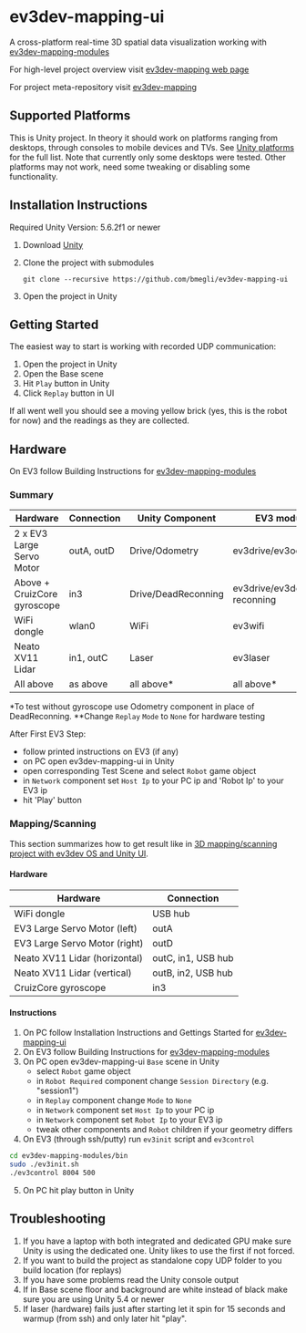 # ev3dev-mapping-ui
A cross-platform real-time 3D spatial data visualization working with [ev3dev-mapping-modules](https://github.com/bmegli/ev3dev-mapping-modules)

For high-level project overview visit [ev3dev-mapping web page](http://www.ev3dev.org/projects/2016/08/07/Mapping/)

For project meta-repository visit [ev3dev-mapping](https://github.com/bmegli/ev3dev-mapping)

## Supported Platforms

This is Unity project. In theory it should work on platforms ranging from desktops, through consoles to mobile devices and TVs.
See [Unity platforms](https://unity3d.com/unity/multiplatform) for the full list. Note that currently only some desktops were tested.
Other platforms may not work, need some tweaking or disabling some functionality.

## Installation Instructions

Required Unity Version: 5.6.2f1 or newer

1. Download [Unity](https://unity3d.com/)
2. Clone the project with submodules

    `git clone --recursive https://github.com/bmegli/ev3dev-mapping-ui`
3. Open the project in Unity

## Getting Started

The easiest way to start is working with recorded UDP communication:

1. Open the project in Unity
2. Open the Base scene
3. Hit `Play` button in Unity
4. Click `Replay` button in UI

If all went well you should see a moving yellow brick (yes, this is the robot for now) and the readings as they are collected. 

## Hardware

On EV3 follow Building Instructions for [ev3dev-mapping-modules](https://github.com/bmegli/ev3dev-mapping-modules)

### Summary

| Hardware                    | Connection | Unity Component    | EV3 module                 | Test Scene                       | First EV3 Step
| ----------------------------|------------|--------------------|----------------------------|----------------------------------|------------------------
| 2 x EV3 Large Servo Motor   | outA, outD | Drive/Odometry     | ev3drive/ev3odometry       | TestingTheDriveWithOdometry      | ./ev3control 8004 500
| Above + CruizCore gyroscope | in3        | Drive/DeadReconning| ev3drive/ev3dead-reconning | TestingTheDriveWithDeadReconning | sudo ./TestingTheDriveWithDeadReconning.sh                        
| WiFi dongle                 | wlan0      | WiFi               | ev3wifi                    | TestingTheWiFi                   | ./ev3control 8004 500
| Neato XV11 Lidar            | in1, outC  | Laser              | ev3laser                   | TestingTheLidar                  | [Using the XV11 LIDAR ](http://www.ev3dev.org/docs/tutorials/using-xv11-lidar/)
| All above                   | as above   | all above*         | all above*                 | Base**                             | sudo ./ev3init.sh

*To test without gyroscope use Odometry component in place of DeadReconning. 
**Change `Replay` `Mode` to `None` for hardware testing

After First EV3 Step:
- follow printed instructions on EV3 (if any)
- on PC open ev3dev-mapping-ui in Unity 
- open corresponding Test Scene and select `Robot` game object 
- in `Network` component set `Host Ip` to your PC ip and 'Robot Ip' to your EV3 ip
- hit 'Play' button

### Mapping/Scanning

This section summarizes how to get result like in [3D mapping/scanning project with ev3dev OS and Unity UI](https://www.youtube.com/watch?v=9o_Fi8bHdvs).

#### Hardware

| Hardware                      | Connection               |
| ------------------------------|--------------------|
| WiFi dongle                   | USB hub            |
| EV3 Large Servo Motor (left)  | outA               |
| EV3 Large Servo Motor (right) | outD               | 
| Neato XV11 Lidar (horizontal) | outC, in1, USB hub | 
| Neato XV11 Lidar (vertical)   | outB, in2, USB hub |
| CruizCore gyroscope           | in3                |

#### Instructions

1. On PC follow Installation Instructions and Gettings Started for [ev3dev-mapping-ui](https://github.com/bmegli/ev3dev-mapping-ui)
2. On EV3 follow Building Instructions for [ev3dev-mapping-modules](https://github.com/bmegli/ev3dev-mapping-modules)
3. On PC open ev3dev-mapping-ui `Base` scene in Unity
    - select `Robot` game object
	- in `Robot Required` component change `Session Directory` (e.g. "session1")
	- in `Replay` component change `Mode` to `None`
    - in `Network` component set `Host Ip` to your PC ip
	- in `Network` component set `Robot Ip` to your EV3 ip
	- tweak other components and `Robot` children if your geometry differs 
4. On EV3 (through ssh/putty) run `ev3init` script and `ev3control`
``` bash
cd ev3dev-mapping-modules/bin
sudo ./ev3init.sh
./ev3control 8004 500

```
5. On PC hit play button in Unity

## Troubleshooting

1. If you have a laptop with both integrated and dedicated GPU make sure Unity is using the dedicated one. Unity likes to use the first if not forced.
2. If you want to build the project as standalone copy UDP folder to you build location (for replays)
3. If you have some problems read the Unity console output
4. If in Base scene floor and background are white instead of black make sure you are using Unity 5.4 or newer
5. If laser (hardware) fails just after starting let it spin for 15 seconds and warmup (from ssh) and only later hit "play".
